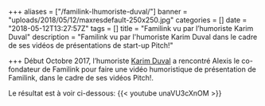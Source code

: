 +++
aliases = ["/familink-lhumoriste-duval/"]
banner = "uploads/2018/05/12/maxresdefault-250x250.jpg"
categories = []
date = "2018-05-12T13:27:57Z"
tags = []
title = "Familink vu par l’humoriste Karim Duval"
description = "Familink vu par l'humoriste Karim Duval dans le cadre de ses vidéos de présentations de start-up Pitch!"

+++
Début Octobre 2017, l’humoriste [Karim Duval](https://www.karimduval.com/) a rencontré Alexis le co-fondateur de Familink pour faire une vidéo humoristique de présentation de Familink, dans le cadre de ses vidéos Pitch!.

Le résultat est à voir ci-dessous:
{{< youtube unaVU3cXnOM >}}